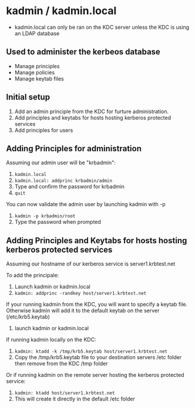 # kadmin / kadmin.local
- kadmin.local can only be ran on the KDC server unless the KDC is using an LDAP database

## Used to administer the kerbeos database
- Manage principles
- Manage policies
- Manage keytab files

## Initial setup
1. Add an admin principle from the KDC for furture administration.
1. Add principles and keytabs for hosts hosting kerberos protected services
1. Add principles for users


## Adding Principles for administration

Assuming our admin user will be "krbadmin":

1. `kadmin.local`
1. `kadmin.local: addprinc krbadmin/admin`
1. Type and confirm the password for krbadmin
1. `quit`

You can now validate the admin user by launching kadmin with -p
1. `kadmin -p krbadmin/root`
1. Type the password when prompted

## Adding Principles and Keytabs for hosts hosting kerberos protected services

Assuming our hostname of our kerberos service is server1.krbtest.net

To add the principale:

1. Launch kadmin or kadmin.local
1. `kadmin: addprinc -randkey host/server1.krbtest.net`

If your running kadmin from the KDC, you will want to specify a keytab file. Otherwise kadmin will add it to the default keytab on the server (/etc/krb5.keytab)

1. launch kadmin or kadmin.local

If running kadmin locally on the KDC:

1. `kadmin: ktadd -k /tmp/krb5.keytab host/server1.krbtest.net`
1. Copy the /tmp/krb5.keytab file to your destination servers /etc folder then remove from the KDC /tmp folder

Or if running kadmin on the remote server hosting the kerberos protected service:
1. `kadmin: ktadd host/server1.krbtest.net`
1. This will create it directly in the default /etc folder